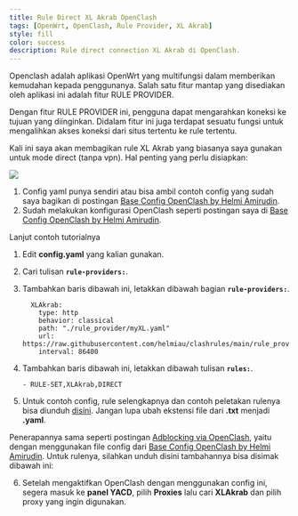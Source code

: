 ```yaml
---
title: Rule Direct XL Akrab OpenClash
tags: [OpenWrt, OpenClash, Rule Provider, XL Akrab]
style: fill
color: success
description: Rule direct connection XL Akrab di OpenClash.
---
```


Openclash adalah aplikasi OpenWrt yang multifungsi dalam memberikan kemudahan kepada penggunanya. Salah satu fitur mantap yang disediakan oleh aplikasi ini adalah fitur RULE PROVIDER.

Dengan fitur RULE PROVIDER ini, pengguna dapat mengarahkan koneksi ke tujuan yang diinginkan. Didalam fitur ini juga terdapat sesuatu fungsi untuk mengalihkan akses koneksi dari situs tertentu ke rule tertentu. 

Kali ini saya akan membagikan rule XL Akrab yang biasanya saya gunakan untuk mode direct (tanpa vpn). Hal penting yang perlu disiapkan:

![](https://lh6.googleusercontent.com/WpWCG9lUIvjnopGPi7JI3DdAfkDOEdMTI4AF67ejFEF3S0rVa9z4nA45gHchFwDnPkbgqOjVL61zQJQV5rI6iIU_jFH5dG5jsz2LVFrP1lv32xZgm6vI7nhxuF_RrhyOqysw0X27EXeSm44TKQ)

1. Config yaml punya sendiri atau bisa ambil contoh config yang sudah saya bagikan di postingan [Base Config OpenClash by Helmi Amirudin](base-config-openclash-helmi).
2. Sudah melakukan konfigurasi OpenClash seperti postingan saya di [Base Config OpenClash by Helmi Amirudin](base-config-openclash-helmi).


Lanjut contoh tutorialnya
 
1. Edit **config.yaml** yang kalian gunakan.
2. Cari tulisan **``rule-providers:``**.
3. Tambahkan baris dibawah ini, letakkan dibawah bagian **``rule-providers:``**.


	```
	  XLAkrab:
		type: http
		behavior: classical
		path: "./rule_provider/myXL.yaml"
		url: https://raw.githubusercontent.com/helmiau/clashrules/main/rule_provider/myXL.yaml
		interval: 86400
	```



4. Tambahkan baris dibawah ini, letakkan dibawah tulisan **``rules:``**.


	```
	- RULE-SET,XLAkrab,DIRECT
	```



5. Untuk contoh config, rule selengkapnya dan contoh peletakan rulenya bisa diunduh [disini](https://safefileku.com/download/5xr0xK4pxdG1fvf). Jangan lupa ubah ekstensi file dari **.txt** menjadi **.yaml**.


Penerapannya sama seperti postingan [Adblocking via OpenClash](adblocking-openclash), yaitu dengan menggunakan file config dari [Base Config OpenClash by Helmi Amirudin](base-config-openclash-helmi). Untuk rulenya, silahkan unduh disini tambahannya bisa disimak dibawah ini:

6. Setelah mengaktifkan OpenClash dengan menggunakan config ini, segera masuk ke **panel YACD**, pilih **Proxies** lalu cari **XLAkrab** dan pilih proxy yang ingin digunakan.